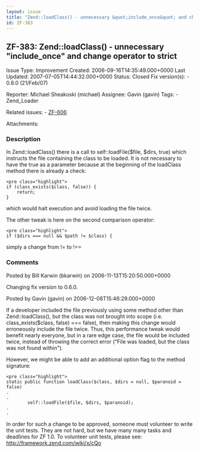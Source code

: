```yaml
---
layout: issue
title: "Zend::loadClass() - unnecessary &quot;include_once&quot; and change operator to strict"
id: ZF-383
---
```


ZF-383: Zend::loadClass() - unnecessary "include\_once" and change operator to strict
-------------------------------------------------------------------------------------

 Issue Type: Improvement Created: 2006-09-16T14:35:49.000+0000 Last Updated: 2007-07-05T14:44:32.000+0000 Status: Closed Fix version(s): - 0.8.0 (21/Feb/07)
 
 Reporter:  Michael Sheakoski (michael)  Assignee:  Gavin (gavin)  Tags: - Zend\_Loader
 
 Related issues: - [ZF-606](/issues/browse/ZF-606)
 
 Attachments: 
### Description

In Zend::loadClass() there is a call to self::loadFile($file, $dirs, true) which instructs the file containing the class to be loaded. It is not necessary to have the true as a parameter because at the beginning of the loadClass method there is already a check:

 
    <pre class="highlight">
    if (class_exists($class, false)) {
        return;
    }


which would halt execution and avoid loading the file twice.

The other tweak is here on the second comparison operator:

 
    <pre class="highlight">
    if ($dirs === null && $path != $class) {


simply a change from != to !==

 

 

### Comments

Posted by Bill Karwin (bkarwin) on 2006-11-13T15:20:50.000+0000

Changing fix version to 0.6.0.

 

 

Posted by Gavin (gavin) on 2006-12-08T15:46:29.000+0000

If a developer included the file previously using some method other than Zend::loadClass(), but the class was not brought into scope (i.e. class\_exists($class, false) === false), then making this change would erroneously include the file twice. Thus, this performance tweak would benefit nearly everyone, but in a rare edge case, the file would be included twice, instead of throwing the correct error ("File was loaded, but the class was not found within").

However, we might be able to add an additional option flag to the method signature:

 
    <pre class="highlight">
    static public function loadClass($class, $dirs = null, $paranoid = false)
    .
    .
            self::loadFile($file, $dirs, $paranoid);
    .
    .


In order for such a change to be approved, someone must volunteer to write the unit tests. They are not hard, but we have many many tasks and deadlines for ZF 1.0. To volunteer unit tests, please see: <http://framework.zend.com/wiki/x/cQo>

 

 